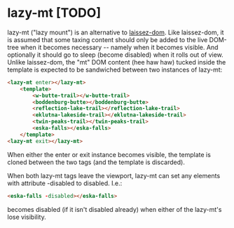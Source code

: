 # lazy-mt [TODO]

lazy-mt ("lazy mount") is an alternative to [laissez-dom](https://github.com/bahrus/laissez-dom).  Like laissez-dom, it is assumed that some taxing content should only be added to the live DOM-tree when it becomes necessary -- namely when it becomes visible.  And optionally it should go to sleep (become disabled) when it rolls out of view.  Unlike laissez-dom, the "mt" DOM content (hee haw haw) tucked inside the template is expected to be sandwiched between two instances of lazy-mt:

```html
<lazy-mt enter></lazy-mt>
    <template>
        <w-butte-trail></w-butte-trail>
        <boddenburg-butte></boddenburg-butte>
        <reflection-lake-trail></reflection-lake-trail>
        <eklutna-lakeside-trail></eklutna-lakeside-trail>
        <twin-peaks-trail></twin-peaks-trail>
        <eska-falls></eska-falls>
    </template>
<lazy-mt exit></lazy-mt>
```

When either the enter or exit instance becomes visible, the template is cloned between the two tags (and the template is discarded).

When both lazy-mt tags leave the viewport, lazy-mt can set any elements with attribute -disabled to disabled.  I.e.:

```html
<eska-falls -disabled></eska-falls>
```
becomes disabled (if it isn't disabled already) when either of the lazy-mt's lose visibility.

